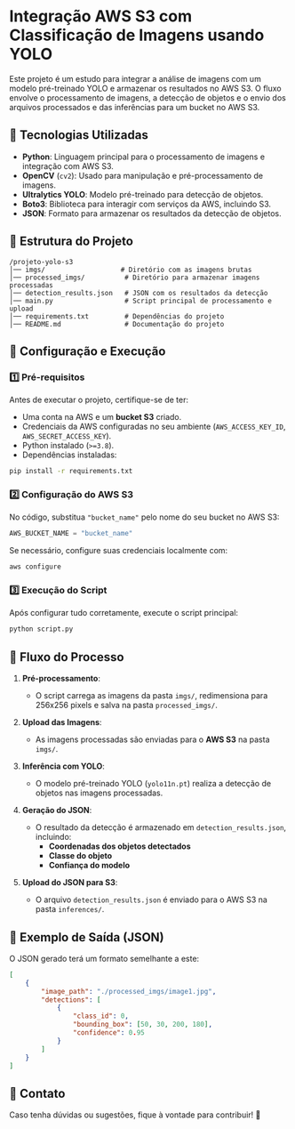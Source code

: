 
# Integração AWS S3 com Classificação de Imagens usando YOLO

Este projeto é um estudo para integrar a análise de imagens com um modelo pré-treinado YOLO e armazenar os resultados no AWS S3. O fluxo envolve o processamento de imagens, a detecção de objetos e o envio dos arquivos processados e das inferências para um bucket no AWS S3.

## 📌 Tecnologias Utilizadas

- **Python**: Linguagem principal para o processamento de imagens e integração com AWS S3.
- **OpenCV** (`cv2`): Usado para manipulação e pré-processamento de imagens.
- **Ultralytics YOLO**: Modelo pré-treinado para detecção de objetos.
- **Boto3**: Biblioteca para interagir com serviços da AWS, incluindo S3.
- **JSON**: Formato para armazenar os resultados da detecção de objetos.

## 📁 Estrutura do Projeto

```
/projeto-yolo-s3
│── imgs/                   # Diretório com as imagens brutas
│── processed_imgs/          # Diretório para armazenar imagens processadas
│── detection_results.json   # JSON com os resultados da detecção
│── main.py                  # Script principal de processamento e upload
│── requirements.txt         # Dependências do projeto
│── README.md                # Documentação do projeto
```

## 🔧 Configuração e Execução

### 1️⃣ Pré-requisitos

Antes de executar o projeto, certifique-se de ter:

- Uma conta na AWS e um **bucket S3** criado.
- Credenciais da AWS configuradas no seu ambiente (`AWS_ACCESS_KEY_ID`, `AWS_SECRET_ACCESS_KEY`).
- Python instalado (`>=3.8`).
- Dependências instaladas:

```bash
pip install -r requirements.txt
```

### 2️⃣ Configuração do AWS S3

No código, substitua `"bucket_name"` pelo nome do seu bucket no AWS S3:

```python
AWS_BUCKET_NAME = "bucket_name"
```

Se necessário, configure suas credenciais localmente com:

```bash
aws configure
```

### 3️⃣ Execução do Script

Após configurar tudo corretamente, execute o script principal:

```bash
python script.py
```

## 🚀 Fluxo do Processo

1. **Pré-processamento**:
   - O script carrega as imagens da pasta `imgs/`, redimensiona para 256x256 pixels e salva na pasta `processed_imgs/`.

2. **Upload das Imagens**:
   - As imagens processadas são enviadas para o **AWS S3** na pasta `imgs/`.

3. **Inferência com YOLO**:
   - O modelo pré-treinado YOLO (`yolo11n.pt`) realiza a detecção de objetos nas imagens processadas.

4. **Geração do JSON**:
   - O resultado da detecção é armazenado em `detection_results.json`, incluindo:
     - **Coordenadas dos objetos detectados**
     - **Classe do objeto**
     - **Confiança do modelo**

5. **Upload do JSON para S3**:
   - O arquivo `detection_results.json` é enviado para o AWS S3 na pasta `inferences/`.

## 📜 Exemplo de Saída (JSON)

O JSON gerado terá um formato semelhante a este:

```json
[
    {
        "image_path": "./processed_imgs/image1.jpg",
        "detections": [
            {
                "class_id": 0,
                "bounding_box": [50, 30, 200, 180],
                "confidence": 0.95
            }
        ]
    }
]
```

## 📩 Contato

Caso tenha dúvidas ou sugestões, fique à vontade para contribuir! 🚀
